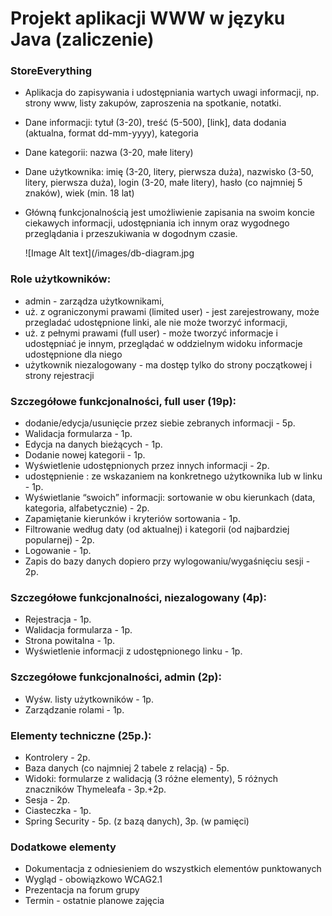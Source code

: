 # Projekt aplikacji WWW w języku Java (zaliczenie)

### StoreEverything
* Aplikacja do zapisywania i udostępniania wartych uwagi informacji, np. strony www, listy zakupów, zaproszenia na spotkanie, notatki.
* Dane informacji: tytuł (3-20), treść (5-500), [link], data dodania (aktualna, format dd-mm-yyyy), kategoria
* Dane kategorii: nazwa (3-20, małe litery)
* Dane użytkownika: imię (3-20, litery, pierwsza duża), nazwisko (3-50, litery, pierwsza duża), login (3-20, małe litery), hasło (co najmniej 5 znaków), wiek (min. 18 lat)
* Główną funkcjonalnością jest umożliwienie zapisania na swoim koncie ciekawych informacji, udostępniania ich innym oraz wygodnego przeglądania i przeszukiwania w dogodnym czasie.

  ![Image Alt text](/images/db-diagram.jpg

### Role użytkowników:
* admin - zarządza użytkownikami,
* uż. z ograniczonymi prawami (limited user) - jest zarejestrowany, może przegladać udostępnione linki, ale nie może tworzyć informacji,
* uż. z pełnymi prawami (full user) - może tworzyć informacje i udostępniać je innym, przeglądać w oddzielnym widoku informacje udostępnione dla niego
* użytkownik niezalogowany - ma dostęp tylko do strony początkowej i strony rejestracji

### Szczegółowe funkcjonalności, full user (19p):
* dodanie/edycja/usunięcie przez siebie zebranych informacji - 5p.
* Walidacja formularza - 1p.
* Edycja na danych bieżących - 1p.
* Dodanie nowej kategorii - 1p.
* Wyświetlenie udostępnionych przez innych informacji - 2p.
* udostępnienie : ze wskazaniem na konkretnego użytkownika lub w linku - 1p.
* Wyświetlanie “swoich” informacji: sortowanie w obu kierunkach (data, kategoria, alfabetycznie) - 2p.
* Zapamiętanie kierunków i kryteriów sortowania - 1p.
* Filtrowanie według daty (od aktualnej) i kategorii (od najbardziej popularnej) - 2p.
* Logowanie - 1p.
* Zapis do bazy danych dopiero przy wylogowaniu/wygaśnięciu sesji - 2p.

### Szczegółowe funkcjonalności, niezalogowany (4p):
* Rejestracja - 1p.
* Walidacja formularza - 1p.
* Strona powitalna - 1p.
* Wyświetlenie informacji z udostępnionego linku - 1p. 

### Szczegółowe funkcjonalności, admin (2p):
* Wyśw. listy użytkowników - 1p.
* Zarządzanie rolami - 1p.

### Elementy techniczne (25p.):
* Kontrolery - 2p.
* Baza danych (co najmniej 2 tabele z relacją) - 5p.
* Widoki: formularze z walidacją (3 różne elementy), 5 różnych znaczników Thymeleafa - 3p.+2p.
* Sesja - 2p.
* Ciasteczka - 1p.
* Spring Security - 5p. (z bazą danych), 3p. (w pamięci) 

### Dodatkowe elementy
* Dokumentacja z odniesieniem do wszystkich elementów punktowanych
* Wygląd - obowiązkowo WCAG2.1
* Prezentacja na forum grupy
* Termin - ostatnie planowe zajęcia
